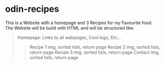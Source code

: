 # odin-recipes

This is a Website with a homepage and 3 Recipes for my Favourite food.
The Website will be build with HTML and will be structured like:
>Homepage: Links to all webpages, Cool logo, Etc...
>> Recipe 1 img, sorted lists, return page
>> Recipe 2 img, sorted lists, return page
>> Recipe 3 img, sorted lists, return page
>> Contact img, sorted lists, return page